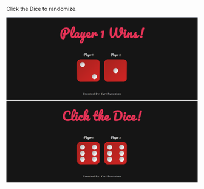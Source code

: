 Click the Dice to randomize.

![ScreenShot](./assets/player-win.png)
![ScreenShot](./assets/click.png)
